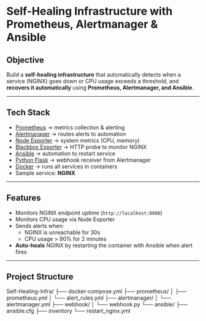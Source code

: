 # Self-Healing Infrastructure with Prometheus, Alertmanager & Ansible

## Objective
Build a **self-healing infrastructure** that automatically detects when a service (NGINX) goes down or CPU usage exceeds a threshold, and **recovers it automatically** using **Prometheus, Alertmanager, and Ansible**.

---

## Tech Stack
- [Prometheus](https://prometheus.io/) → metrics collection & alerting
- [Alertmanager](https://prometheus.io/docs/alerting/latest/alertmanager/) → routes alerts to automation
- [Node Exporter](https://github.com/prometheus/node_exporter) → system metrics (CPU, memory)
- [Blackbox Exporter](https://github.com/prometheus/blackbox_exporter) → HTTP probe to monitor NGINX
- [Ansible](https://www.ansible.com/) → automation to restart service
- [Python Flask](https://flask.palletsprojects.com/) → webhook receiver from Alertmanager
- [Docker](https://www.docker.com/) → runs all services in containers
- Sample service: **NGINX**

---

## Features
- Monitors NGINX endpoint uptime (`http://localhost:8080`)
- Monitors CPU usage via Node Exporter
- Sends alerts when:
  - NGINX is unreachable for 30s
  - CPU usage > 90% for 2 minutes
- **Auto-heals** NGINX by restarting the container with Ansible when alert fires

---

## Project Structure

Self-Healing-Infra/
├── docker-compose.yml
├── prometheus/
│ ├── prometheus.yml
│ └── alert_rules.yml
├── alertmanager/
│ └── alertmanager.yml
├── webhook/
│ └── webhook.py
└── ansible/
├── ansible.cfg
├── inventory
└── restart_nginx.yml
